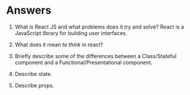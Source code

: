 # Answers

1.  What is React JS and what problems does it try and solve?
    React is a JavaScript library for building user interfaces.
1.  What does it mean to _think_ in react?

1.  Briefly describe some of the differences between a Class/Stateful component and a Functional/Presentational component.

1.  Describe state.

1.  Describe props.
